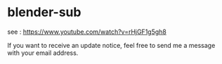 # blender-sub

see : https://www.youtube.com/watch?v=rHjGF1g5gh8



If you want to receive an update notice, feel free to send me a message with your email address.
